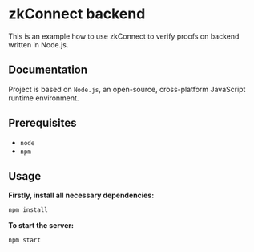 # zkConnect backend

This is an example how to use zkConnect to verify proofs on backend written in Node.js.

## Documentation

Project is based on `Node.js`, an open-source, cross-platform JavaScript runtime environment.

## Prerequisites

- `node`
- `npm`

## Usage

**Firstly, install all necessary dependencies:**

```sh
npm install
```

**To start the server:**

```sh
npm start
```
